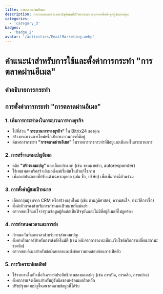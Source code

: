 ```yaml
---
title: การตลาดผ่านอีเมล
description: ออกแบบและส่งแคมเปญอีเมลที่ปรับแต่งเฉพาะบุคคลเพื่อดึงดูดผู้ชมของคุณ
categories: 
  - 'category_3'
badges: 
  - 'badge_2'
avatar: '/activities/EmailMarketing.webp'
---
```

# คำแนะนำสำหรับการใช้และตั้งค่าการกระทำ "การตลาดผ่านอีเมล"

## คำอธิบายการกระทำ

## **การตั้งค่าการกระทำ "การตลาดผ่านอีเมล"**

### 1. เพิ่มการกระทำลงในกระบวนการทางธุรกิจ
- ไปที่ส่วน **"กระบวนการทางธุรกิจ"** ใน Bitrix24 ของคุณ
- สร้างกระบวนการใหม่หรือเปิดกระบวนการที่มีอยู่
- ค้นหาการกระทำ **"การตลาดผ่านอีเมล"** ในรายการการกระทำที่มีอยู่และเพิ่มลงในกระบวนการ

### 2. การสร้างแคมเปญอีเมล
- คลิก **"สร้างแคมเปญ"** และเลือกประเภท (เช่น จดหมายข่าว, autoresponder)
- ใช้เทมเพลตหรือสร้างอีเมลตั้งแต่เริ่มต้นในตัวแก้ไขภาพ
- เพิ่มองค์ประกอบที่ปรับแต่งเฉพาะบุคคล (เช่น ชื่อ, บริษัท) เพื่อเพิ่มการมีส่วนร่วม

### 3. การตั้งค่าผู้ชมเป้าหมาย
- เลือกกลุ่มผู้ชมจาก CRM หรือสร้างกลุ่มใหม่ (เช่น ตามภูมิศาสตร์, ความสนใจ, ประวัติการซื้อ)
- ตั้งค่าตัวกรองสำหรับการกำหนดเป้าหมายที่แม่นยำ
- ตรวจสอบให้แน่ใจว่าฐานข้อมูลผู้ติดต่อเป็นปัจจุบันและไม่มีที่อยู่อีเมลที่ไม่ถูกต้อง

### 4. การกำหนดเวลาและการส่ง
- กำหนดวันที่และเวลาสำหรับการส่งแคมเปญ
- ตั้งค่าทริกเกอร์สำหรับการส่งอัตโนมัติ (เช่น หลังจากการลงทะเบียนเว็บไซต์หรือการเปลี่ยนสถานะของดีล)
- ตรวจสอบอีเมลสำหรับข้อผิดพลาดและส่งข้อความทดสอบก่อนการเปิดตัว

### 5. การวิเคราะห์ผลลัพธ์
- ใช้รายงานในตัวเพื่อวิเคราะห์ประสิทธิภาพของแคมเปญ (เช่น การเปิด, การคลิก, การแปลง)
- ตั้งค่าการแจ้งเตือนสำหรับผู้รับผิดชอบพร้อมเมตริกหลัก
- ปรับปรุงแคมเปญในอนาคตตามข้อมูลที่ได้รับ